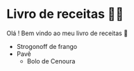# Livro de receitas :woman_cook:

Olá ! Bem vindo ao meu livro de receitas :wave:

- Strogonoff de frango
-  Pavê
    * Bolo de Cenoura

